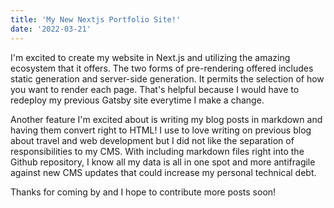 ```yaml
---
title: 'My New Nextjs Portfolio Site!'
date: '2022-03-21'
---
```


I'm excited to create my website in Next.js and utilizing the amazing ecosystem that it offers. The two forms of pre-rendering offered includes static generation and server-side generation. It permits the selection of how you want to render each page. That's helpful because I would have to redeploy my previous Gatsby site everytime I make a change.

Another feature I'm excited about is writing my blog posts in markdown and having them convert right to HTML! I use to love writing on previous blog about travel and web development but I did not like the separation of responsibilities to my CMS. With including markdown files right into the Github repository, I know all my data is all in one spot and more antifragile against new CMS updates that could increase my personal technical debt.

Thanks for coming by and I hope to contribute more posts soon!
